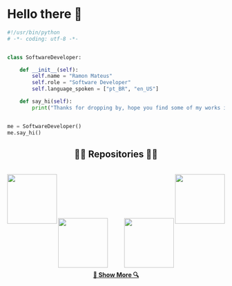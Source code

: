 # Hello there 👋

```python
#!/usr/bin/python
# -*- coding: utf-8 -*-


class SoftwareDeveloper:

    def __init__(self):
        self.name = "Ramon Mateus"
        self.role = "Software Developer"
        self.language_spoken = ["pt_BR", "en_US"]

    def say_hi(self):
        print("Thanks for dropping by, hope you find some of my works interesting.")


me = SoftwareDeveloper()
me.say_hi()
```

<h2 align="center">👨‍💻 Repositories 👨‍💻</h2>
<br>
<div width="100%" align="center">
  <a align="left" href="https://github.com/Ramon-Mateus/Web-Application" title="Web-Application"><img align="left" height="115" src="https://github-readme-stats.vercel.app/api/pin/?username=Ramon-Mateus&repo=Web-Application&theme=react&border_color=61dafb&border_radius=10"></a><a align="right" href="https://github.com/Ramon-Mateus/Habits" title="Habits"><img align="right" height="115" src="https://github-readme-stats.vercel.app/api/pin/?username=Ramon-Mateus&repo=Habits&theme=react&border_color=61dafb&border_radius=10"></a>
</div>
<br/><br/><br/><br/><br/><br/>
<div width="100%" align="center">
  <a align="left" href="https://github.com/Ramon-Mateus/IFBanco" title="IFBanco"><img align="left" height="115" src="https://github-readme-stats.vercel.app/api/pin/?username=Ramon-Mateus&repo=IFBanco&theme=react&border_color=61dafb&border_radius=10"></a>
  <a align="right" href="https://github.com/Ramon-Mateus/Jogo" title="Jogo"><img align="right" height="115" src="https://github-readme-stats.vercel.app/api/pin/?username=Ramon-Mateus&repo=Jogo&theme=react&border_color=61dafb&border_radius=10"></a>
</div>
<br/><br/><br/><br/><br/><br/>

<h4 align="center">
  <a href="https://github.com/Ramon-Mateus?tab=repositories" title="Show Repositories">🔎 Show More 🔍</a>
</h4>
